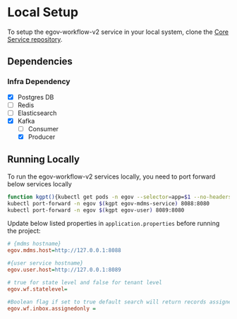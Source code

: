 # Local Setup

To setup the egov-workflow-v2 service in your local system, clone the [Core Service repository](https://github.com/egovernments/core-services).

## Dependencies

### Infra Dependency

- [x] Postgres DB
- [ ] Redis
- [ ] Elasticsearch
- [x] Kafka
  - [ ] Consumer
  - [x] Producer

## Running Locally

To run the egov-workflow-v2 services locally, you need to port forward below services locally

```bash
function kgpt(){kubectl get pods -n egov --selector=app=$1 --no-headers=true | head -n1 | awk '{print $1}'}
kubectl port-forward -n egov $(kgpt egov-mdms-service) 8088:8080
kubectl port-forward -n egov $(kgpt egov-user) 8089:8080
``` 

Update below listed properties in `application.properties` before running the project:

```ini
# {mdms hostname}
egov.mdms.host=http://127.0.0.1:8088

#{user service hostname}
egov.user.host=http://127.0.0.1:8089 

# true for state level and false for tenant level
egov.wf.statelevel=

#Boolean flag if set to true default search will return records assigned to the user only, if false it will return all the records based on user’s role.
egov.wf.inbox.assignedonly =
```
